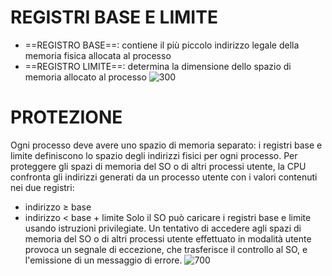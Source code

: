 # REGISTRI BASE E LIMITE
- ==REGISTRO BASE==: contiene il più piccolo indirizzo legale della memoria fisica allocata al processo
- ==REGISTRO LIMITE==: determina la dimensione dello spazio di memoria allocato al processo
![300](registri_base_limite_2.png)

# PROTEZIONE
Ogni processo deve avere uno spazio di memoria separato: i registri base e limite definiscono lo spazio degli indirizzi fisici per ogni processo.
Per proteggere gli spazi di memoria del SO o di altri processi utente, la CPU confronta gli indirizzi generati da un processo utente con i valori contenuti nei due registri:
- indirizzo $\geq$ base
- indirizzo $\lt$ base + limite
Solo il SO può caricare i registri base e limite usando istruzioni privilegiate.
Un tentativo di accedere agli spazi di memoria del SO o di altri processi utente effettuato in modalità utente provoca un segnale di eccezione, che trasferisce il controllo al SO, e l'emissione di un messaggio di errore.
![700](registri_base_limite.png)